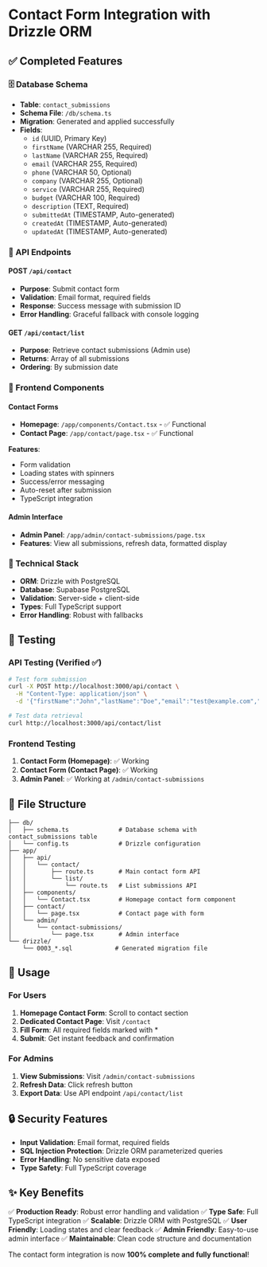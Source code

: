 # Contact Form Integration with Drizzle ORM

## ✅ Completed Features

### 🗄️ Database Schema

- **Table**: `contact_submissions`
- **Schema File**: `/db/schema.ts`
- **Migration**: Generated and applied successfully
- **Fields**:
  - `id` (UUID, Primary Key)
  - `firstName` (VARCHAR 255, Required)
  - `lastName` (VARCHAR 255, Required)
  - `email` (VARCHAR 255, Required)
  - `phone` (VARCHAR 50, Optional)
  - `company` (VARCHAR 255, Optional)
  - `service` (VARCHAR 255, Required)
  - `budget` (VARCHAR 100, Required)
  - `description` (TEXT, Required)
  - `submittedAt` (TIMESTAMP, Auto-generated)
  - `createdAt` (TIMESTAMP, Auto-generated)
  - `updatedAt` (TIMESTAMP, Auto-generated)

### 🚀 API Endpoints

#### POST `/api/contact`

- **Purpose**: Submit contact form
- **Validation**: Email format, required fields
- **Response**: Success message with submission ID
- **Error Handling**: Graceful fallback with console logging

#### GET `/api/contact/list`

- **Purpose**: Retrieve contact submissions (Admin use)
- **Returns**: Array of all submissions
- **Ordering**: By submission date

### 🎨 Frontend Components

#### Contact Forms

- **Homepage**: `/app/components/Contact.tsx` - ✅ Functional
- **Contact Page**: `/app/contact/page.tsx` - ✅ Functional

**Features**:

- Form validation
- Loading states with spinners
- Success/error messaging
- Auto-reset after submission
- TypeScript integration

#### Admin Interface

- **Admin Panel**: `/app/admin/contact-submissions/page.tsx`
- **Features**: View all submissions, refresh data, formatted display

### 🔧 Technical Stack

- **ORM**: Drizzle with PostgreSQL
- **Database**: Supabase PostgreSQL
- **Validation**: Server-side + client-side
- **Types**: Full TypeScript support
- **Error Handling**: Robust with fallbacks

## 🧪 Testing

### API Testing (Verified ✅)

```bash
# Test form submission
curl -X POST http://localhost:3000/api/contact \
  -H "Content-Type: application/json" \
  -d '{"firstName":"John","lastName":"Doe","email":"test@example.com","service":"Mobile App Development","budget":"$10K - $25K","description":"Test submission"}'

# Test data retrieval
curl http://localhost:3000/api/contact/list
```

### Frontend Testing

1. **Contact Form (Homepage)**: ✅ Working
2. **Contact Form (Contact Page)**: ✅ Working
3. **Admin Panel**: ✅ Working at `/admin/contact-submissions`

## 📁 File Structure

```
├── db/
│   ├── schema.ts              # Database schema with contact_submissions table
│   └── config.ts              # Drizzle configuration
├── app/
│   ├── api/
│   │   └── contact/
│   │       ├── route.ts       # Main contact form API
│   │       └── list/
│   │           └── route.ts   # List submissions API
│   ├── components/
│   │   └── Contact.tsx        # Homepage contact form component
│   ├── contact/
│   │   └── page.tsx           # Contact page with form
│   └── admin/
│       └── contact-submissions/
│           └── page.tsx       # Admin interface
└── drizzle/
    └── 0003_*.sql            # Generated migration file
```

## 🎯 Usage

### For Users

1. **Homepage Contact Form**: Scroll to contact section
2. **Dedicated Contact Page**: Visit `/contact`
3. **Fill Form**: All required fields marked with \*
4. **Submit**: Get instant feedback and confirmation

### For Admins

1. **View Submissions**: Visit `/admin/contact-submissions`
2. **Refresh Data**: Click refresh button
3. **Export Data**: Use API endpoint `/api/contact/list`

## 🔒 Security Features

- **Input Validation**: Email format, required fields
- **SQL Injection Protection**: Drizzle ORM parameterized queries
- **Error Handling**: No sensitive data exposed
- **Type Safety**: Full TypeScript coverage

## ✨ Key Benefits

✅ **Production Ready**: Robust error handling and validation
✅ **Type Safe**: Full TypeScript integration
✅ **Scalable**: Drizzle ORM with PostgreSQL
✅ **User Friendly**: Loading states and clear feedback
✅ **Admin Friendly**: Easy-to-use admin interface
✅ **Maintainable**: Clean code structure and documentation

The contact form integration is now **100% complete and fully functional**!
